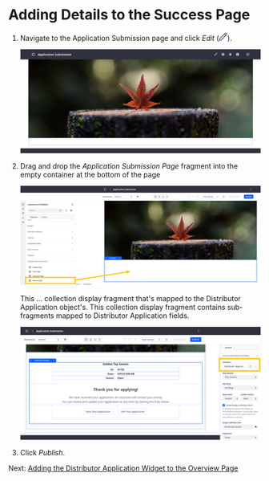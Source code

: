 # Adding Details to the Success Page

1. Navigate to the Application Submission page and click *Edit* (![Edit Button](../../images/icon-edit.png)).

   ![](./adding-details-to-the-success-page/images/01.png)

1. Drag and drop the *Application Submission Page* fragment into the empty container at the bottom of the page

   ![](./adding-details-to-the-success-page/images/02.png)

   This ... collection display fragment that's mapped to the Distributor Application object's. This collection display fragment contains sub-fragments mapped to Distributor Application fields.

   ![](./adding-details-to-the-success-page/images/03.png)

1. Click *Publish*.

<!-- Links to two pages. The display page and overview page for Distributor Applications. -->

Next: [Adding the Distributor Application Widget to the Overview Page](./adding-the-distributor-application-widget-to-the-overview-page.md)
